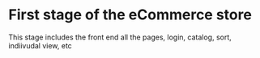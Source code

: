 # First stage of the eCommerce store

This stage includes the front end all the pages, login, catalog, sort, indiivudal view, etc
